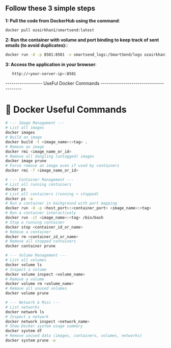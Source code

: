 ## Follow these 3 simple steps 

**1: Pull the code from DockerHub using the command**:
```bash
docker pull ozairkhan1/smartsend:latest  
```
**2: Run the container with volume and port binding to keep track of sent emails (to avoid duplicates):**:  
   ```bash
   docker run -d -p 8501:8501 -v smartsend_logs:/SmartSend/logs ozairkhan1/smartsend:latest
   ```
**3: Access the application in your browser**:  
```bash
   http://<your-server-ip>:8501
   ```
        
------------------ UseFul Docker Commands ---------------------------------------  

# 🐳 Docker Useful Commands

```bash
# --- Image Management ---
# List all images
docker images
# Build an image
docker build -t <image_name>:<tag> .
# Remove an image
docker rmi <image_name_or_id>
# Remove all dangling (untagged) images
docker image prune
# Force remove an image even if used by containers
docker rmi -f <image_name_or_id>

# --- Container Management ---
# List all running containers
docker ps
# List all containers (running + stopped)
docker ps -a
# Run a container in background with port mapping
docker run -d -p <host_port>:<container_port> <image_name>:<tag>
# Run a container interactively
docker run -it <image_name>:<tag> /bin/bash
# Stop a running container
docker stop <container_id_or_name>
# Remove a container
docker rm <container_id_or_name>
# Remove all stopped containers
docker container prune

# --- Volume Management ---
# List all volumes
docker volume ls
# Inspect a volume
docker volume inspect <volume_name>
# Remove a volume
docker volume rm <volume_name>
# Remove all unused volumes
docker volume prune

# --- Network & Misc ---
# List networks
docker network ls
# Inspect a network
docker network inspect <network_name>
# Show Docker system usage summary
docker system df
# Remove unused data (images, containers, volumes, networks)
docker system prune -a

